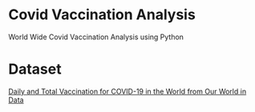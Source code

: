 # Covid Vaccination Analysis
World Wide Covid Vaccination Analysis using Python


# Dataset

[Daily and Total Vaccination for COVID-19 in the World from Our World in Data](https://github.com/owid/covid-19-data/tree/master/public/data/vaccinations)
